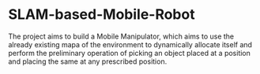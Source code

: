 # SLAM-based-Mobile-Robot
The project aims to build a Mobile Manipulator, which aims to use the already existing mapa of the environment to dynamically allocate itself and perform the preliminary operation of picking an object placed at a position and placing the same at any prescribed position.
